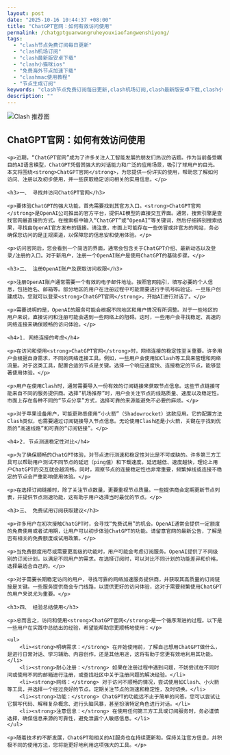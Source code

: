 ```yaml
---
layout: post
date: "2025-10-16 10:44:37 +08:00"
title: "ChatGPT官网：如何有效访问使用"
permalink: /chatgptguanwangruheyouxiaofangwenshiyong/
tags:
  - "clash节点免费订阅每日更新"
  - "clash机场订阅"
  - "clash最新版安卓下载"
  - "clash小猫咪ios"
  - "免费海外节点加速下载"
  - "clashmac使用教程"
  - "节点生成订阅"
keywords: "clash节点免费订阅每日更新,clash机场订阅,clash最新版安卓下载,clash小猫咪ios,免费海外节点加速下载,clashmac使用教程,节点生成订阅"
description: ""
---
```


![Clash 推荐图](https://clashjd.github.io/assets/img/小火箭节点购买.png)

## ChatGPT官网：如何有效访问使用


    <p>近期，“ChatGPT官网”成为了许多关注人工智能发展的朋友们热议的话题。作为当前备受瞩目的AI语言模型，ChatGPT凭借其强大的对话能力和广泛的应用场景，吸引了球用户的目光。本文将围绕<strong>ChatGPT官网</strong>，为您提供一份详实的使用，帮助您了解如何访问、注册以及初步使用，并一些获取稳定访问相关的实用信息。</p>

    <h3>一、 寻找并访问ChatGPT官网</h3>

    <p>要体验ChatGPT的强大功能，首先需要找到其官方入口。<strong>ChatGPT官网</strong>是OpenAI公司推出的官方平台，提供AI模型的直接交互界面。通常，搜索引擎是查找官网最直接的方式。在搜索框中输入“ChatGPT”或“OpenAI”等关键词，然后仔细辨别搜索结果，寻找由OpenAI官方发布的链接。请注意，市面上可能存在一些仿冒或非官方的网站，务必确保您访问的是正规渠道，以保障您的信息安和使用体验。</p>

    <p>访问官网后，您会看到一个简洁的界面，通常会包含关于ChatGPT介绍、最新动态以及登录/注册的入口。对于新用户，注册一个OpenAI账户是使用ChatGPT的基础步骤。</p>

    <h3>二、 注册OpenAI账户及获取访问权限</h3>

    <p>注册OpenAI账户通常需要一个有效的电子邮件地址。按照官网指引，填写必要的个人信息，包括姓名、邮箱等。部分地区的用户在注册过程中可能需要进行手机号码验证。一旦账户创建成功，您就可以登录<strong>ChatGPT官网</strong>，开始AI进行对话了。</p>

    <p>需要说明的是，OpenAI的服务可能会根据不同地区和用户情况有所调整。对于一些地区的用户来说，直接访问和注册可能会遇到一些网络上的阻碍。这时，一些用户会寻找稳定、高速的网络连接来确保顺畅的访问体验。</p>

    <h4>1. 网络连接的考虑</h4>

    <p>在访问和使用<strong>ChatGPT官网</strong>时，网络连接的稳定性至关重要。许多用户会根据自身需求，不同的网络连接工具。例如，一些用户会使用如Clash等工具来管理和网络流量。对于这类工具，配置合适的节点是关键。选择一个响应速度快、连接稳定的节点，能够显著使用体验。</p>

    <p>用户在使用Clash时，通常需要导入一份有效的订阅链接来获取节点信息。这些节点链接可能来自不同的服务提供商。选择“机场推荐”时，用户会关注节点的线路质量、速度以及稳定性。市面上存在各种不同的“节点分享”方式，选择可靠的来源能避免不必要的麻烦。</p>

    <p>对于苹果设备用户，可能更熟悉使用“小火箭”（Shadowrocket）这款应用。它的配置方法Clash类似，也需要通过订阅链接导入节点信息。无论使用Clash还是小火箭，关键在于找到优质的“高速线路”和可靠的“订阅链接”。</p>

    <h4>2. 节点测速稳定性对比</h4>

    <p>为了确保顺畅的ChatGPT体验，对节点进行测速和稳定性对比是不可或缺的。许多第三方工具可以帮助用户测试不同节点的延迟（ping值）和下载速度。延迟越低、速度越快，理论上用户ChatGPT的交互就会越流畅。同时，观察节点的连接稳定性也非常重要，频繁掉线或连接不稳定的节点会严重影响使用体验。</p>

    <p>在选择订阅链接时，除了关注节点数量，更要重视节点质量。一些提供商会定期更新节点列表，并提供节点测速功能，这有助于用户选择当时最优的节点。</p>

    <h3>三、 免费试用订阅获取建议</h3>

    <p>许多用户在初次接触ChatGPT时，会寻找“免费试用”的机会。OpenAI通常会提供一定额度的免费使用或者试用期，让用户可以初步体验ChatGPT的功能。请留意官网的最新公告，了解是否有相关的免费额度或试用政策。</p>

    <p>当免费额度用尽或需要更高级的功能时，用户可能会考虑订阅服务。OpenAI提供了不同级别的订阅计划，以满足不同用户的需求。在选择订阅时，可以对比不同计划的功能差异和价格，选择最适合自己的。</p>

    <p>对于需要长期稳定访问的用户，寻找可靠的网络加速服务提供商，并获取其高质量的订阅链接是关键。一些服务提供商会专门线路，以提供更好的访问体验，这对于需要频繁使用ChatGPT的用户来说尤为重要。</p>

    <h3>四、 经验总结使用</h3>

    <p>总而言之，访问和使用<strong>ChatGPT官网</strong>是一个循序渐进的过程。以下是一些用户在实践中总结出的经验，希望能帮助您更顺畅地使用：</p>

    <ul>
        <li><strong>明确需求：</strong> 在开始使用前，了解自己想用ChatGPT做什么，是进行日常对话、学习辅助、内容创作，还是其他用途，这将有助于您更有效地利用其功能。</li>
        <li><strong>耐心注册：</strong> 如果在注册过程中遇到问题，不妨尝试在不同时间或使用不同的邮箱进行注册，或查找社区中关于注册问题的解决经验。</li>
        <li><strong>网络：</strong> 对于访问不顺畅的情况，尝试使用如Clash、小火箭等工具，并选择一个经过良好的节点。定期关注节点的测速和稳定性，及时切换。</li>
        <li><strong>功能：</strong> ChatGPT的功能远不止于简单的问答。您可以尝试让它撰写代码、解释复杂概念、进行头脑风暴，甚至扮演特定角色进行对话。</li>
        <li><strong>注意信息：</strong> 在使用任何第三方工具或订阅服务时，务必谨慎选择，确保信息来源的可靠性，避免泄露个人敏感信息。</li>
    </ul>

    <p>随着技术的不断发展，ChatGPT和相关的AI服务也在持续更新和。保持关注官方信息，并积极不同的使用方法，您将能更好地利用这项强大的工具。</p>